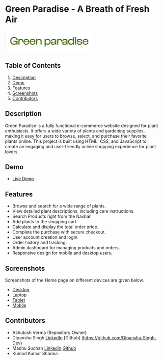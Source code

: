 # Green Paradise - A Breath of Fresh Air

![Green Paradise Logo](./Images/logo_green_heaven.png)

## Table of Contents

1. [Description](#description)
2. [Demo](#demo)
3. [Features](#features)
4. [Screenshots](#screenshots)
5. [Contributors](#authors)

## Description

Green Paradise is a fully functional e-commerce website designed for plant enthusiasts. It offers a wide variety of plants and gardening supplies, making it easy for users to browse, select, and purchase their favorite plants online. This project is built using HTML, CSS, and JavaScript to create an engaging and user-friendly online shopping experience for plant lovers.

## Demo

- [Live Demo](https://green-paradise-team.netlify.app)
## Features

- Browse and search for a wide range of plants.
- View detailed plant descriptions, including care instructions.
- Search Products right from the Navbar
- Add plants to the shopping cart.
- Calculate and display the total order price.
- Complete the purchase with secure checkout.
- User account creation and login.
- Order history and tracking.
- Admin dashboard for managing products and orders.
- Responsive design for mobile and desktop users.

## Screenshots
  Screenshots of the Home page on different devices are given below.
- [Desktop](https://github.com/1ashutoshverma/Green-Paradise/blob/6a494c62eccc1e923fcc8e9efa428afe74793923/Images/Home-Page_Desktop.png)
- [Laptop](./Images/Home-Page_Laptop.png)
- [Tablet](./Images/Home-Page_Tablet.png)
- [Mobile](./Images/Home-Page_Mobile.png)
## Contributors
- Ashutosh Verma (Repository Owner)
- Dipanshu Singh [LinkedIn](https://www.linkedin.com/in/dipanshu-singh-645821153) [Github] (https://github.com/Dipanshu-Singh-Dev)
- Madhu Sudhan [LinkedIn](https://www.linkedin.com/in/kumod-kumar-sharma-18356521a) [Github](https://github.com/kumod1164)
- Kumod Kumar Sharma